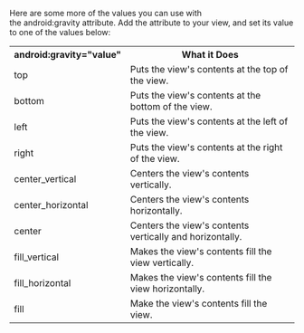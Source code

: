 Here are some more of the values you can use with the android:gravity attribute. Add the attribute to your view, and set its value to one of the values below:

<table style="width:100%">
  <tr>
    <th>android:gravity="value"</th>
    <th>What it Does</th> 
  </tr>
  <tr>
    <td>top</td>
    <td>Puts the view's contents at the top of the view.
</td> 
  </tr>
  <tr>
    <td>bottom</td>
    <td>Puts the view's contents at the bottom of the view.
</td> 
  </tr>
    <tr>
    <td>left</td>
    <td>Puts the view's contents at the left of the view.
</td> 
  </tr>
    <tr>
    <td>right</td>
    <td>Puts the view's contents at the right of the view.
  </tr>
      <tr>
    <td>center_vertical</td>
    <td>Centers the view's contents vertically.
  </tr>
      <tr>
    <td>center_horizontal</td>
    <td>Centers the view's contents horizontally.
  </tr>
      <tr>
    <td>center</td>
    <td>Centers the view's contents vertically and horizontally.
  </tr>
      <tr>
    <td>fill_vertical</td>
    <td>Makes the view's contents fill the view vertically.
  </tr>
      <tr>
    <td>fill_horizontal</td>
    <td>Makes the view's contents fill the view horizontally.
  </tr>
      <tr>
    <td>fill</td>
    <td>Make the view's contents fill the view.
  </tr>
</table>

